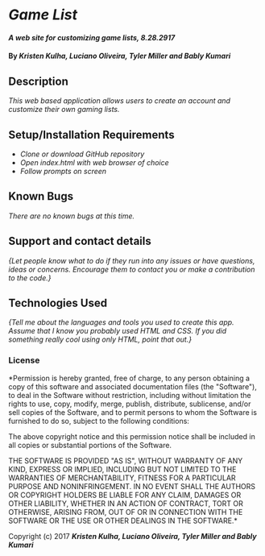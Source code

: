 # _Game List_

#### _A web site for customizing game lists, 8.28.2917_

#### By _**Kristen Kulha, Luciano Oliveira, Tyler Miller and Bably Kumari**_

## Description

_This web based application allows users to create an account and customize their own gaming lists._

## Setup/Installation Requirements

* _Clone or download GitHub repository_
* _Open index.html with web browser of choice_
* _Follow prompts on screen_

## Known Bugs

_There are no known bugs at this time._

## Support and contact details

_{Let people know what to do if they run into any issues or have questions, ideas or concerns.  Encourage them to contact you or make a contribution to the code.}_

## Technologies Used

_{Tell me about the languages and tools you used to create this app. Assume that I know you probably used HTML and CSS. If you did something really cool using only HTML, point that out.}_

### License

*Permission is hereby granted, free of charge, to any person obtaining a copy of this software and associated documentation files (the "Software"), to deal in the Software without restriction, including without limitation the rights to use, copy, modify, merge, publish, distribute, sublicense, and/or sell copies of the Software, and to permit persons to whom the Software is furnished to do so, subject to the following conditions:

The above copyright notice and this permission notice shall be included in all copies or substantial portions of the Software.

THE SOFTWARE IS PROVIDED "AS IS", WITHOUT WARRANTY OF ANY KIND, EXPRESS OR IMPLIED, INCLUDING BUT NOT LIMITED TO THE WARRANTIES OF MERCHANTABILITY, FITNESS FOR A PARTICULAR PURPOSE AND NONINFRINGEMENT. IN NO EVENT SHALL THE AUTHORS OR COPYRIGHT HOLDERS BE LIABLE FOR ANY CLAIM, DAMAGES OR OTHER LIABILITY, WHETHER IN AN ACTION OF CONTRACT, TORT OR OTHERWISE, ARISING FROM, OUT OF OR IN CONNECTION WITH THE SOFTWARE OR THE USE OR OTHER DEALINGS IN THE SOFTWARE.*

Copyright (c) 2017 **_Kristen Kulha, Luciano Oliveira, Tyler Miller and Bably Kumari_**
